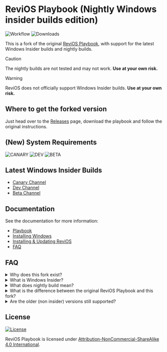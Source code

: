 # ReviOS Playbook (Nightly Windows insider builds edition)

![Workflow](https://github.com/Pyenb/ReviOS_playbook_nightly_insider/actions/workflows/main.yml/badge.svg)
![Downloads](https://img.shields.io/github/downloads/Pyenb/ReviOS_playbook_nightly_insider/total.svg)

This is a fork of the original [ReviOS Playbook](https://github.com/meetrevision/playbook), with support for the latest Windows Insider builds and nightly builds.

> [!CAUTION]
> The nightly builds are not tested and may not work. **Use at your own risk.**

> [!WARNING]
> ReviOS does not officially support Windows Insider builds. **Use at your own risk.**

## Where to get the forked version

Just head over to the [Releases](https://github.com/Pyenb/ReviOS_playbook_nightly_insider/releases/latest) page, download the playbook and follow the original instructions.

## (New) System Requirements

![CANARY](https://img.shields.io/badge/Canary%20Channel-26100-blue)
![DEV](https://img.shields.io/badge/Dev%20Channel-26100-green)
![BETA](https://img.shields.io/badge/Beta%20Channel-22635-orange)

## Latest Windows Insider Builds

- [Canary Channel](https://aka.ms/canarychannellatest)
- [Dev Channel](https://aka.ms/DevLatest)
- [Beta Channel](https://aka.ms/BetaLatest)

## Documentation

See the documentation for more information:

- [Playbook](https://www.revi.cc/docs/playbook/general)
- [Installing Windows](https://www.revi.cc/docs/playbook/installstock)
- [Installing & Updating ReviOS](https://www.revi.cc/docs/playbook/install)
- [FAQ](https://www.revi.cc/docs/faq)

## FAQ

<details><summary>Why does this fork exist?</summary>

I tried to use the original ReviOS Playbook with the latest Windows Insider builds, but it didn't work. So I decided to fork the original playbook and add support for the latest Windows Insider builds and nightly builds, because, why not?

</details>

<details><summary>What is Windows Insider?</summary>

Windows Insider is an open software testing program by Microsoft that allows users globally to test pre-release versions of the Windows operating system. It is a way to get early access to new features and improvements, but it may also contain bugs and other issues.

</details>

<details><summary>What does nightly build mean?</summary>

Nightly builds are bleeding-edge versions of the playbook. That means that **everything** that is commited to the main repository will be included in the nightly build. This includes untested and potentially broken features!

</details>

<details><summary>What is the difference between the original ReviOS Playbook and this fork?</summary>

This fork is based on the original ReviOS Playbook, but with support for the latest Windows Insider builds and nightly builds.

</details>

<details><summary>Are the older (non insider) versions still supported?</summary>

Yes.

</details>

## License

[![License](https://img.shields.io/static/v1?label=LICENSE&message=CC%20BY-NC-SA&logo=creativecommons)](https://creativecommons.org/licenses/by-nc-sa/4.0/)

ReviOS Playbook is licensed under [Attribution-NonCommercial-ShareAlike 4.0 International](https://creativecommons.org/licenses/by-nc-sa/4.0/).
